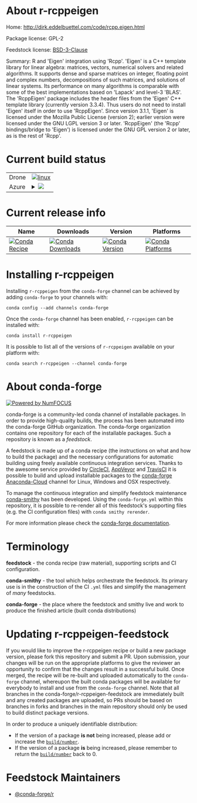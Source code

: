 About r-rcppeigen
=================

Home: http://dirk.eddelbuettel.com/code/rcpp.eigen.html

Package license: GPL-2

Feedstock license: [BSD-3-Clause](https://github.com/conda-forge/r-rcppeigen-feedstock/blob/master/LICENSE.txt)

Summary: R and 'Eigen' integration using 'Rcpp'. 'Eigen' is a C++ template library for linear algebra: matrices, vectors, numerical solvers and related algorithms.  It supports dense and sparse matrices on integer, floating point and complex numbers, decompositions of such matrices, and solutions of linear systems. Its performance on many algorithms is comparable with some of the best implementations based on 'Lapack' and level-3 'BLAS'. The 'RcppEigen' package includes the header files from the 'Eigen' C++ template library (currently version 3.3.4). Thus users do not need to install 'Eigen' itself in order to use 'RcppEigen'. Since version 3.1.1, 'Eigen' is licensed under the Mozilla Public License (version 2); earlier version were licensed under the GNU LGPL version 3 or later. 'RcppEigen' (the 'Rcpp' bindings/bridge to 'Eigen') is licensed under the GNU GPL version 2 or later, as is the rest of 'Rcpp'.

Current build status
====================


<table><tr>
    <td>Drone</td>
    <td>
      <a href="https://cloud.drone.io/conda-forge/r-rcppeigen-feedstock">
        <img alt="linux" src="https://img.shields.io/drone/build/conda-forge/r-rcppeigen-feedstock/master.svg?label=Linux">
      </a>
    </td>
  </tr>
    
  <tr>
    <td>Azure</td>
    <td>
      <details>
        <summary>
          <a href="https://dev.azure.com/conda-forge/feedstock-builds/_build/latest?definitionId=1518&branchName=master">
            <img src="https://dev.azure.com/conda-forge/feedstock-builds/_apis/build/status/r-rcppeigen-feedstock?branchName=master">
          </a>
        </summary>
        <table>
          <thead><tr><th>Variant</th><th>Status</th></tr></thead>
          <tbody><tr>
              <td>linux_64_r_base3.6</td>
              <td>
                <a href="https://dev.azure.com/conda-forge/feedstock-builds/_build/latest?definitionId=1518&branchName=master">
                  <img src="https://dev.azure.com/conda-forge/feedstock-builds/_apis/build/status/r-rcppeigen-feedstock?branchName=master&jobName=linux&configuration=linux_64_r_base3.6" alt="variant">
                </a>
              </td>
            </tr><tr>
              <td>linux_64_r_base4.0</td>
              <td>
                <a href="https://dev.azure.com/conda-forge/feedstock-builds/_build/latest?definitionId=1518&branchName=master">
                  <img src="https://dev.azure.com/conda-forge/feedstock-builds/_apis/build/status/r-rcppeigen-feedstock?branchName=master&jobName=linux&configuration=linux_64_r_base4.0" alt="variant">
                </a>
              </td>
            </tr><tr>
              <td>linux_aarch64_r_base3.6</td>
              <td>
                <a href="https://dev.azure.com/conda-forge/feedstock-builds/_build/latest?definitionId=1518&branchName=master">
                  <img src="https://dev.azure.com/conda-forge/feedstock-builds/_apis/build/status/r-rcppeigen-feedstock?branchName=master&jobName=linux&configuration=linux_aarch64_r_base3.6" alt="variant">
                </a>
              </td>
            </tr><tr>
              <td>linux_aarch64_r_base4.0</td>
              <td>
                <a href="https://dev.azure.com/conda-forge/feedstock-builds/_build/latest?definitionId=1518&branchName=master">
                  <img src="https://dev.azure.com/conda-forge/feedstock-builds/_apis/build/status/r-rcppeigen-feedstock?branchName=master&jobName=linux&configuration=linux_aarch64_r_base4.0" alt="variant">
                </a>
              </td>
            </tr><tr>
              <td>linux_ppc64le_r_base3.6</td>
              <td>
                <a href="https://dev.azure.com/conda-forge/feedstock-builds/_build/latest?definitionId=1518&branchName=master">
                  <img src="https://dev.azure.com/conda-forge/feedstock-builds/_apis/build/status/r-rcppeigen-feedstock?branchName=master&jobName=linux&configuration=linux_ppc64le_r_base3.6" alt="variant">
                </a>
              </td>
            </tr><tr>
              <td>linux_ppc64le_r_base4.0</td>
              <td>
                <a href="https://dev.azure.com/conda-forge/feedstock-builds/_build/latest?definitionId=1518&branchName=master">
                  <img src="https://dev.azure.com/conda-forge/feedstock-builds/_apis/build/status/r-rcppeigen-feedstock?branchName=master&jobName=linux&configuration=linux_ppc64le_r_base4.0" alt="variant">
                </a>
              </td>
            </tr><tr>
              <td>osx_64_r_base3.6</td>
              <td>
                <a href="https://dev.azure.com/conda-forge/feedstock-builds/_build/latest?definitionId=1518&branchName=master">
                  <img src="https://dev.azure.com/conda-forge/feedstock-builds/_apis/build/status/r-rcppeigen-feedstock?branchName=master&jobName=osx&configuration=osx_64_r_base3.6" alt="variant">
                </a>
              </td>
            </tr><tr>
              <td>osx_64_r_base4.0</td>
              <td>
                <a href="https://dev.azure.com/conda-forge/feedstock-builds/_build/latest?definitionId=1518&branchName=master">
                  <img src="https://dev.azure.com/conda-forge/feedstock-builds/_apis/build/status/r-rcppeigen-feedstock?branchName=master&jobName=osx&configuration=osx_64_r_base4.0" alt="variant">
                </a>
              </td>
            </tr><tr>
              <td>win_64_r_base3.6</td>
              <td>
                <a href="https://dev.azure.com/conda-forge/feedstock-builds/_build/latest?definitionId=1518&branchName=master">
                  <img src="https://dev.azure.com/conda-forge/feedstock-builds/_apis/build/status/r-rcppeigen-feedstock?branchName=master&jobName=win&configuration=win_64_r_base3.6" alt="variant">
                </a>
              </td>
            </tr><tr>
              <td>win_64_r_base4.0</td>
              <td>
                <a href="https://dev.azure.com/conda-forge/feedstock-builds/_build/latest?definitionId=1518&branchName=master">
                  <img src="https://dev.azure.com/conda-forge/feedstock-builds/_apis/build/status/r-rcppeigen-feedstock?branchName=master&jobName=win&configuration=win_64_r_base4.0" alt="variant">
                </a>
              </td>
            </tr>
          </tbody>
        </table>
      </details>
    </td>
  </tr>
</table>

Current release info
====================

| Name | Downloads | Version | Platforms |
| --- | --- | --- | --- |
| [![Conda Recipe](https://img.shields.io/badge/recipe-r--rcppeigen-green.svg)](https://anaconda.org/conda-forge/r-rcppeigen) | [![Conda Downloads](https://img.shields.io/conda/dn/conda-forge/r-rcppeigen.svg)](https://anaconda.org/conda-forge/r-rcppeigen) | [![Conda Version](https://img.shields.io/conda/vn/conda-forge/r-rcppeigen.svg)](https://anaconda.org/conda-forge/r-rcppeigen) | [![Conda Platforms](https://img.shields.io/conda/pn/conda-forge/r-rcppeigen.svg)](https://anaconda.org/conda-forge/r-rcppeigen) |

Installing r-rcppeigen
======================

Installing `r-rcppeigen` from the `conda-forge` channel can be achieved by adding `conda-forge` to your channels with:

```
conda config --add channels conda-forge
```

Once the `conda-forge` channel has been enabled, `r-rcppeigen` can be installed with:

```
conda install r-rcppeigen
```

It is possible to list all of the versions of `r-rcppeigen` available on your platform with:

```
conda search r-rcppeigen --channel conda-forge
```


About conda-forge
=================

[![Powered by NumFOCUS](https://img.shields.io/badge/powered%20by-NumFOCUS-orange.svg?style=flat&colorA=E1523D&colorB=007D8A)](http://numfocus.org)

conda-forge is a community-led conda channel of installable packages.
In order to provide high-quality builds, the process has been automated into the
conda-forge GitHub organization. The conda-forge organization contains one repository
for each of the installable packages. Such a repository is known as a *feedstock*.

A feedstock is made up of a conda recipe (the instructions on what and how to build
the package) and the necessary configurations for automatic building using freely
available continuous integration services. Thanks to the awesome service provided by
[CircleCI](https://circleci.com/), [AppVeyor](https://www.appveyor.com/)
and [TravisCI](https://travis-ci.com/) it is possible to build and upload installable
packages to the [conda-forge](https://anaconda.org/conda-forge)
[Anaconda-Cloud](https://anaconda.org/) channel for Linux, Windows and OSX respectively.

To manage the continuous integration and simplify feedstock maintenance
[conda-smithy](https://github.com/conda-forge/conda-smithy) has been developed.
Using the ``conda-forge.yml`` within this repository, it is possible to re-render all of
this feedstock's supporting files (e.g. the CI configuration files) with ``conda smithy rerender``.

For more information please check the [conda-forge documentation](https://conda-forge.org/docs/).

Terminology
===========

**feedstock** - the conda recipe (raw material), supporting scripts and CI configuration.

**conda-smithy** - the tool which helps orchestrate the feedstock.
                   Its primary use is in the construction of the CI ``.yml`` files
                   and simplify the management of *many* feedstocks.

**conda-forge** - the place where the feedstock and smithy live and work to
                  produce the finished article (built conda distributions)


Updating r-rcppeigen-feedstock
==============================

If you would like to improve the r-rcppeigen recipe or build a new
package version, please fork this repository and submit a PR. Upon submission,
your changes will be run on the appropriate platforms to give the reviewer an
opportunity to confirm that the changes result in a successful build. Once
merged, the recipe will be re-built and uploaded automatically to the
`conda-forge` channel, whereupon the built conda packages will be available for
everybody to install and use from the `conda-forge` channel.
Note that all branches in the conda-forge/r-rcppeigen-feedstock are
immediately built and any created packages are uploaded, so PRs should be based
on branches in forks and branches in the main repository should only be used to
build distinct package versions.

In order to produce a uniquely identifiable distribution:
 * If the version of a package **is not** being increased, please add or increase
   the [``build/number``](https://conda.io/docs/user-guide/tasks/build-packages/define-metadata.html#build-number-and-string).
 * If the version of a package **is** being increased, please remember to return
   the [``build/number``](https://conda.io/docs/user-guide/tasks/build-packages/define-metadata.html#build-number-and-string)
   back to 0.

Feedstock Maintainers
=====================

* [@conda-forge/r](https://github.com/conda-forge/r/)

